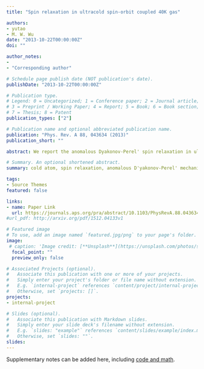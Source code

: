 ```yaml
---
title: "Spin relaxation in ultracold spin-orbit coupled 40K gas"

authors:
- yutao
- M. W. Wu
date: "2013-10-22T00:00:00Z"
doi: ""

author_notes:
- 
- "Corresponding author"

# Schedule page publish date (NOT publication's date).
publishDate: "2013-10-22T00:00:00Z"

# Publication type.
# Legend: 0 = Uncategorized; 1 = Conference paper; 2 = Journal article;
# 3 = Preprint / Working Paper; 4 = Report; 5 = Book; 6 = Book section;
# 7 = Thesis; 8 = Patent
publication_types: ["2"]

# Publication name and optional abbreviated publication name.
publication: "Phys. Rev. A 88, 043634 (2013)"
publication_short: ""

abstract: We report the anomalous Dyakonov-Perel' spin relaxation in ultracold spin-orbit-coupled 40K gas when the coupling between states, acting as an effective Zeeman magnetic field, is much stronger than the spin-orbit coupled field. Both the transverse and longitudinal spin relaxations are investigated with small and large spin polarizations. It is found that with small spin polarization, the transverse (longitudinal) spin relaxation is divided into four (two) regimes, the normal weak scattering regime, the anomalous Dyakonov-Perel'-like regime, the anomalous Elliott-Yafet-like regime, and the normal strong scattering regime (the anomalous Elliott-Yafet-like regime and the normal strong scattering regime). With large spin polarization, we find that the Hartree-Fock self-energy, which acts as an effective magnetic field, can markedly suppress the transverse spin relaxation in both weak and strong scattering limits. Moreover, by noting that as both the momentum relaxation time and the Hartree-Fock effective magnetic field vary with the scattering length in cold atoms, the anomalous Dyakonov-Perel'-like regime is suppressed and the transverse spin relaxation is hence divided into three regimes in the scattering length dependence, the normal weak scattering regime, the anomalous Elliott-Yafet-like regime, and the strong scattering regime. On the other hand, the longitudinal spin relaxation is again divided into the anomalous Elliott-Yafet-like and normal strong scattering regimes. Furthermore, it is found that the longitudinal spin relaxation can be either enhanced or suppressed by the Hartree-Fock effective magnetic field if the spin polarization is parallel or antiparallel to the effective Zeeman magnetic field. 

# Summary. An optional shortened abstract.
summary: cold atom, spin relaxation, anomalous D'yakonov-Perel' mechanism, Hartree-Fock field.

tags:
- Source Themes
featured: false

links:
- name: Paper Link
  url: https://journals.aps.org/pra/abstract/10.1103/PhysRevA.88.043634
#url_pdf: http://arxiv.org/pdf/1512.04133v1

# Featured image
# To use, add an image named `featured.jpg/png` to your page's folder. 
image:
 # caption: 'Image credit: [**Unsplash**](https://unsplash.com/photos/s9CC2SKySJM)'
  focal_point: ""
  preview_only: false

# Associated Projects (optional).
#   Associate this publication with one or more of your projects.
#   Simply enter your project's folder or file name without extension.
#   E.g. `internal-project` references `content/project/internal-project/index.md`.
#   Otherwise, set `projects: []`.
projects:
- internal-project

# Slides (optional).
#   Associate this publication with Markdown slides.
#   Simply enter your slide deck's filename without extension.
#   E.g. `slides: "example"` references `content/slides/example/index.md`.
#   Otherwise, set `slides: ""`.
slides:
---
```


Supplementary notes can be added here, including [code and math](https://sourcethemes.com/academic/docs/writing-markdown-latex/).
